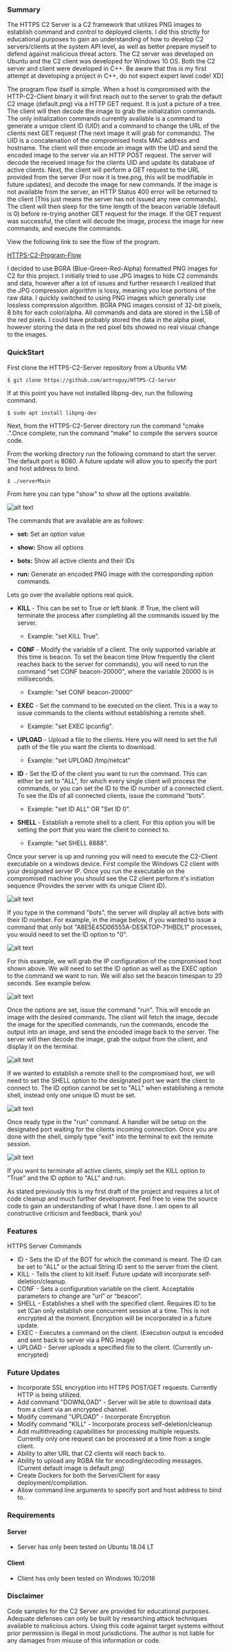 ### Summary
The HTTPS C2 Server is a C2 framework that utilizes PNG images to establish command and control to deployed clients. I did this strictly for educational purposes to gain an understanding of how to develop C2 servers/clients at the system API level, as well as better prepare myself to defend against malicious threat actors. The C2 server was developed on Ubuntu and the C2 client was developed for Windows 10 OS. Both the C2 server and client were developed in C++. Be aware that this is my first attempt at developing a project in C++, do not expect expert level code! XD]

The program flow itself is simple. When a host is compromised with the HTTP-C2-Client binary it will first reach out to the server to grab the default C2 image (default.png) via a HTTP GET request. It is just a picture of a tree. The client will then decode the image to grab the initialization commands. The only initialization commands currently available is a command to generate a unique client ID (UID) and a command to change the URL of the clients next GET request (The next image it will grab for commands). The UID is a concatenation of the compromised hosts MAC address and hostname. The client will then encode an image with the UID and send the encoded image to the server via an HTTP POST request. The server will decode the received image for the clients UID and update its database of active clients. Next, the client will perform a GET request to the URL provided from the server (For now it is tree.png, this will be modifiable in future updates), and decode the image for new commands. If the image is not available from the server, an HTTP Status 400 error will be returned to the client (This just means the server has not issued any new commands). The client will then sleep for the time length of the beacon variable (default is 0) before re-trying another GET request for the image. If the GET request was successful, the client will decode the image, process the image for new commands, and execute the commands.      

View the following link to see the flow of the program. 

[HTTPS-C2-Program-Flow](https://github.com/antroguy/HTTPS-C2-Server/tree/master/Documentation/C2_HTTPS_Program_Flow.pdf)

I decided to use BGRA (Blue-Green-Red-Alpha) formatted PNG images for C2 for this project. I initially tried to use JPG images to hide C2 commands and data, however after a lot of issues and further research I realized that the JPG compression algorithm is lossy, meaning you lose portions of the raw data. I quickly switched to using PNG images which generally use lossless compression algorithm. BGRA PNG images consist of 32-bit pixels, 8 bits for each color/alpha. All commands and data are stored in the LSB of the red pixels. I could have probably stored the data in the alpha pixel, however storing the data in the red pixel bits showed no real visual change to the images.

### QuickStart
First clone the HTTPS-C2-Server repository from a Ubuntu VM:
```
$ git clone https://github.com/antroguy/HTTPS-C2-Server
```
If at this point you have not installed libpng-dev, run the following command.
```
$ sudo apt install libpng-dev
```
Next, from the HTTPS-C2-Server directory run the command "cmake .".Once complete, run the command "make" to compile the servers source code. 

From the working directory run the following command to start the server. The default port is 8080. A future update will allow you to specify the port and host address to bind.
```
$ ./serverMain
```
From here you can type "show" to show all the options available.

![alt text](https://github.com/antroguy/HTTPS-C2-Server/blob/master/Documentation/Show-Command.PNG)

The commands that are available are as follows:

* **set:**  Set an option value

* **show:** Show all options

* **bots:** Show all active clients and their IDs

* **run:**  Generate an encoded PNG image with the corresponding option commands. 

Lets go over the available options real quick.

* **KILL** - This can be set to True or left blank. If True, the client will terminate the process after completing all the commands issued by the server. 
  * Example: "set KILL True".
 
* **CONF** - Modify the variable of a client. The only supported variable at this time is beacon. To set the beacon time (How frequently the client reaches back to the server for commands), you will need to run the command "set CONF beacon-20000", where the variable 20000 is in milliseconds.
  * Example: "set CONF beacon-20000"

* **EXEC** - Set the command to be executed on the client. This is a way to issue commands to the clients without establishing a remote shell.
  * Example: "set EXEC ipconfig".
 
* **UPLOAD** - Upload a file to the clients. Here you will need to set the full path of the file you want the clients to download.
  * Example: "set UPLOAD /tmp/netcat"

* **ID** - Set the ID of the client you want to run the command. This can either be set to "ALL", for which every single client will process the commands, or you can set the ID to the ID number of a connected client. To see the IDs of all connected clients, issue the command "bots".
  * Example: "set ID ALL" OR "Set ID 0".

* **SHELL** - Establish a remote shell to a client. For this option you will be setting the port that you want the client to connect to.
  * Example: "set SHELL 8888".

Once your server is up and running you will need to execute the C2-Client executable on a windows device. First compile the Windows C2 client with your designated server IP. Once you run the executable on the compromised machine you should see the C2 client perform it's initiation sequence (Provides the server with its unique Client ID).

![alt text](https://github.com/antroguy/HTTPS-C2-Server/blob/master/Documentation/Client_Connection.PNG)

If you type in the command "bots", the server will display all active bots with their ID number. For example, in the image below, if you wanted to issue a command that only bot "A8E5E45D06555A-DESKTOP-71HBDL1" processes, you would need to set the ID option to "0".

![alt text](https://github.com/antroguy/HTTPS-C2-Server/blob/master/Documentation/Bots_Command.PNG)

For this example, we will grab the IP configuration of the compromised host shown above. We will need to set the ID option as well as the EXEC option to the command we want to run. We will also set the beacon timespan to 20 seconds. See example below.

![alt text](https://github.com/antroguy/HTTPS-C2-Server/blob/master/Documentation/Example_1.PNG)

Once the options are set, issue the command "run". This will encode an image with the desired commands. The client will fetch the image, decode the image for the specified commands, run the commands, encode the output into an image, and send the encoded image back to the server. The server will then decode the image, grab the output from the client, and display it on the terminal.

![alt text](https://github.com/antroguy/HTTPS-C2-Server/blob/master/Documentation/Output_Example.PNG)

If we wanted to establish a remote shell to the compromised host, we will need to set the SHELL option to the designated port we want the client to connect to. The ID option cannot be set to "ALL" when establishing a remote shell, instead only one unique ID must be set. 

![alt text](https://github.com/antroguy/HTTPS-C2-Server/blob/master/Documentation/Shell_Example.PNG)

Once ready type in the "run" command. A handler will be setup on the designated port waiting for the clients incoming connection. Once you are done with the shell, simply type "exit" into the terminal to exit the remote session. 

![alt text](https://github.com/antroguy/HTTPS-C2-Server/blob/master/Documentation/Shell_Example2.PNG)

If you want to terminate all active clients, simply set the KILL option to "True" and the ID option to "ALL" and run.

As stated previously this is my first draft of the project and requires a lot of code cleanup and much further development. Feel free to view the source code to gain an understanding of what I have done. I am open to all constructive criticism and feedback, thank you! 

### Features
HTTPS Server Commands
* ID   - Sets the ID of the BOT for which the command is meant. The ID can be set to "ALL" or the actual String ID sent to the server from the client. 
* KILL - Tells the client to kill itself. Future update will incorporate self-deletion/cleanup.
* CONF - Sets a configuration variable on the client. Acceptable parameters to change are “url” or “beacon”.
* SHELL - Establishes a shell with the specified client. Requires ID to be set (Can only establish one concurrent session at a time. This is not encrypted at the moment. Encryption will be incorporated in a future update. 
* EXEC - Executes a command on the client. (Execution output is encoded and sent back to server via a PNG image)
* UPLOAD - Server uploads a specified file to the client. (Currently un-encrypted)

### Future Updates
* Incorporate SSL encryption into HTTPS POST/GET requests. Currently HTTP is being utilized.
* Add command "DOWNLOAD" - Server will be able to download data from a client via an encrypted channel. 
* Modify command "UPLOAD" - Incorporate Encryption
* Modify command "KILL" - Incorporate process self-deletion/cleanup
* Add multithreading capabilities for processing multiple requests. Currently only one request can be processed at a time from a single client. 
* Ability to alter URL that C2 clients will reach back to.
* Ability to upload any RGBA file for encoding/decoding messages. (Current default image is default.png)
* Create Dockers for both the Server/Client for easy deployment/compilation.
* Allow command line arguments to specify port and host address to bind to.

### Requirements
#### Server
* Server has only been tested on Ubuntu 18.04 LT
#### Client
* Client has only been tested on Windows 10/2016

### Disclaimer
Code samples for the C2 Server are provided for educational purposes. Adequate defenses can only be built by researching attack techniques available to malicious actors. Using this code against target systems without prior permission is illegal in most jurisdictions. The author is not liable for any damages from misuse of this information or code.
